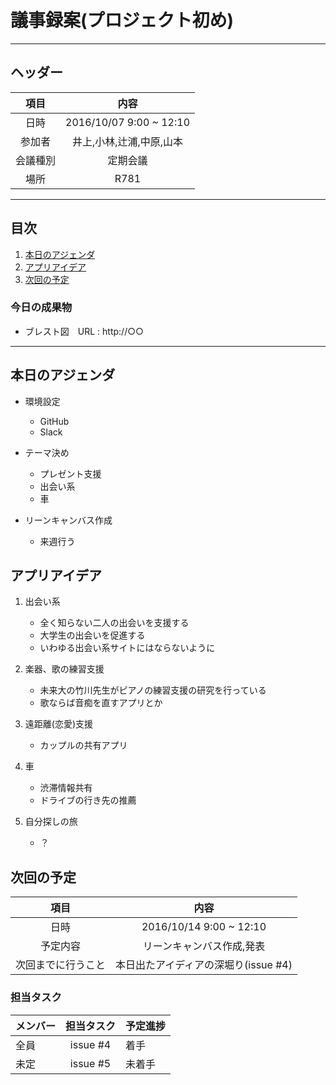 # 議事録案(プロジェクト初め)
---
## ヘッダー
|項目|内容|
|:--:|:--:|
| 日時 | 2016/10/07  9:00 ~ 12:10|
| 参加者 | 井上,小林,辻浦,中原,山本 |
| 会議種別 | 定期会議 |
| 場所 | R781 |

---
## 目次
1. [本日のアジェンダ](#anchar1)
2. [アプリアイデア](#anchar2)
3. [次回の予定](#anchar3)

### 今日の成果物 
- ブレスト図　URL : http://○○

---

## <div id="anchar1"/>本日のアジェンダ
- 環境設定
	- GitHub
	- Slack
- テーマ決め
	- プレゼント支援
	- 出会い系
	- 車

- リーンキャンバス作成
	- 来週行う



## <div id="anchar2"/>アプリアイデア
1. 出会い系
	- 全く知らない二人の出会いを支援する
	- 大学生の出会いを促進する
	- いわゆる出会い系サイトにはならないように
	 
2. 楽器、歌の練習支援
	- 未来大の竹川先生がピアノの練習支援の研究を行っている
	- 歌ならば音痴を直すアプリとか
	
3. 遠距離(恋愛)支援
	- カップルの共有アプリ

4. 車
	- 渋滞情報共有
	- ドライブの行き先の推薦

5. 自分探しの旅
	- ？


## <div id="anchar3"/>次回の予定
|項目|内容|
|:--:|:--:|
| 日時 | 2016/10/14  9:00 ~ 12:10|
| 予定内容 | リーンキャンバス作成,発表 |
| 次回までに行うこと | 本日出たアイディアの深堀り(issue #4) |

### 担当タスク
| メンバー | 担当タスク | 予定進捗 |
| :-- | :--: | :-- |
| 全員 | issue #4 | 着手 |
| 未定 | issue #5 | 未着手 |

